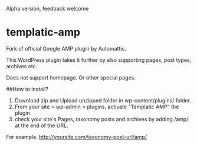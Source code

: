 Alpha version, feedback welcome

# templatic-amp
Fork of official Google AMP plugin by Automattic. 

This WordPress plugin takes it further by also supporting pages, post types, archives etc.

Does not support homepage. Or other special pages. 

##How to install?

1. Download zip and Upload unzipped folder in wp-content/plugins/ folder. 
2. From your site > wp-admin > plugins, activate "Templatic AMP" the plugin
3. check your site's Pages, taxonomy posts and archives by adding /amp/ at the end of the URL. 

For example. http://yoursite.com/taxonomy-post-url/amp/


